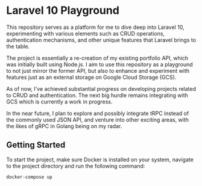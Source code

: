 # Laravel 10 Playground

This repository serves as a platform for me to dive deep into Laravel 10, experimenting with various elements such as CRUD operations, authentication mechanisms, and other unique features that Laravel brings to the table.

The project is essentially a re-creation of my existing portfolio API, which was initially built using Node.js. I aim to use this repository as a playground to not just mirror the former API, but also to enhance and experiment with features just as an external storage on Google Cloud Storage (GCS).

As of now, I've achieved substantial progress on developing projects related to CRUD and authentication. The next big hurdle remains integrating with GCS which is currently a work in progress.

In the near future, I plan to explore and possibly integrate tRPC instead of the commonly used JSON API, and venture into other exciting areas, with the likes of gRPC in Golang being on my radar.

## Getting Started
To start the project, make sure Docker is installed on your system, navigate to the project directory and run the following command:
```bash
docker-compose up
```
